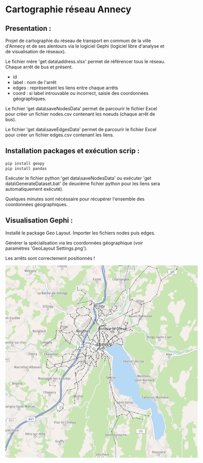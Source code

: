 # Cartographie réseau Annecy

## Presentation : 
Projet de cartographie du réseau de transport en commum de la ville d'Annecy et de ses alentours via le logiciel Gephi (logiciel libre d'analyse et de visualisation de réseaux).

Le fichier mère 'get data\address.xlsx' permet de référencer tous le réseau. Chaque arrêt de bus et présent. 
* id
* label : nom de l'arrêt
* edges : reprèsentant les liens entre chaque arrêts
* coord : si label introuvable ou incorrect, saisie des coordonnées géographiques.

Le fichier 'get data\saveNodesData' permet de parcourir le fichier Excel pour créer un fichier nodes.csv contenant les noeuds (chaque arrêt de bus).

Le fichier 'get data\saveEdgesData' permet de parcourir le fichier Excel pour créer un fichier edges.csv contenant les liens.

## Installation packages et exécution scrip : 
```
pip install geopy 
pip install pandas
```
Exécuter le fichier python 'get data\saveNodesData' ou exécuter 'get data\GenerateDataset.bat' (le deuxième fichier python pour les liens sera automatiquement exécuté).

Quelques minutes sont nécéssaire pour récupérer l'ensemble des coordonnées géographiques.


## Visualisation Gephi : 

Installé le package Geo Layout.
Importer les fichiers nodes puis edges.

Générer la spécialisation via les coordonnées géographique (voir paramètres 'GeoLayout Settings.png').



Les arrêts sont correctement positionnés !

<img src="data graphs\result map\grand_annecy.jpg"  style="display: inline-block; margin: 0 auto; max-width: 600px">